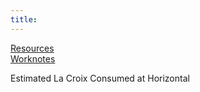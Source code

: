 ```yaml
---
title: 
---
```

[Resources](./resources.md)  
[Worknotes](./worknotes.md)

<p class="unique-title-name">Estimated La Croix Consumed at Horizontal <span id="la-croix"></span></p>

<script>
        let la_croix = document.getElementById("la-croix");
        let one_day = 1000 * 60 * 60 * 24;
        let start_date = new Date("Sept 03, 2019 08:00:00");
        let today = new Date();
        let day_diff = (Math.round(today.getTime() - start_date.getTime()) / (one_day)).toFixed(0);
        let minus_weekends = ((day_diff / 7).toFixed(0))*2;
        let work_days = day_diff - minus_weekends;
        let la_croix_consumed = work_days * 2;
        la_croix.innerHTML = la_croix_consumed;
</script>